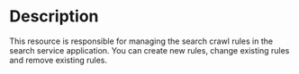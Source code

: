 # Description

This resource is responsible for managing the search crawl rules in the search
service application. You can create new rules, change existing rules and remove
existing rules.
